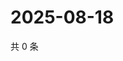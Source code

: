 # 2025-08-18

共 0 条

<!-- BEGIN ZHIHUQUESTIONS -->
<!-- 最后更新时间 Mon Aug 18 2025 14:19:33 GMT+0800 (China Standard Time) -->

<!-- END ZHIHUQUESTIONS -->

